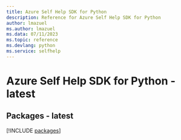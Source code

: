 ```yaml
---
title: Azure Self Help SDK for Python
description: Reference for Azure Self Help SDK for Python
author: lmazuel
ms.author: lmazuel
ms.data: 07/11/2023
ms.topic: reference
ms.devlang: python
ms.service: selfhelp
---
```

# Azure Self Help SDK for Python - latest
## Packages - latest
[!INCLUDE [packages](self-help-index.md)]